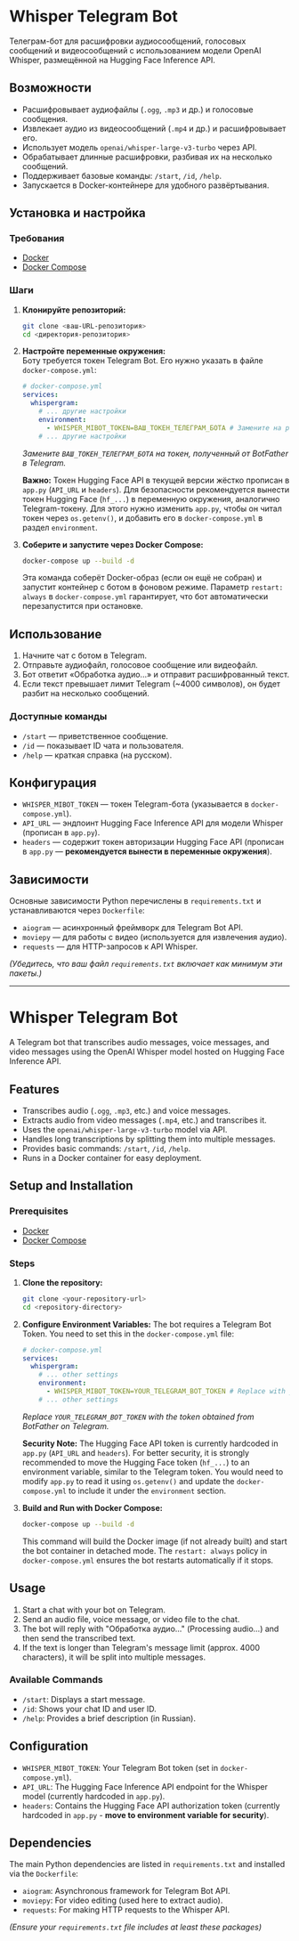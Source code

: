 # Whisper Telegram Bot  

Телеграм-бот для расшифровки аудиосообщений, голосовых сообщений и видеосообщений с использованием модели OpenAI Whisper, размещённой на Hugging Face Inference API.  

## Возможности  

* Расшифровывает аудиофайлы (`.ogg`, `.mp3` и др.) и голосовые сообщения.  
* Извлекает аудио из видеосообщений (`.mp4` и др.) и расшифровывает его.  
* Использует модель `openai/whisper-large-v3-turbo` через API.  
* Обрабатывает длинные расшифровки, разбивая их на несколько сообщений.  
* Поддерживает базовые команды: `/start`, `/id`, `/help`.  
* Запускается в Docker-контейнере для удобного развёртывания.  

## Установка и настройка  

### Требования  

* [Docker](https://docs.docker.com/get-docker/)  
* [Docker Compose](https://docs.docker.com/compose/install/)  

### Шаги  

1. **Клонируйте репозиторий:**  
    ```bash  
    git clone <ваш-URL-репозитория>  
    cd <директория-репозитория>  
    ```  

2. **Настройте переменные окружения:**  
    Боту требуется токен Telegram Bot. Его нужно указать в файле `docker-compose.yml`:  
    ```yaml  
    # docker-compose.yml  
    services:  
      whispergram:  
        # ... другие настройки  
        environment:  
          - WHISPER_MIBOT_TOKEN=ВАШ_ТОКЕН_ТЕЛЕГРАМ_БОТА # Замените на реальный токен  
        # ... другие настройки  
    ```  
    *Замените `ВАШ_ТОКЕН_ТЕЛЕГРАМ_БОТА` на токен, полученный от BotFather в Telegram.*  

    **Важно:** Токен Hugging Face API в текущей версии жёстко прописан в `app.py` (`API_URL` и `headers`). Для безопасности рекомендуется вынести токен Hugging Face (`hf_...`) в переменную окружения, аналогично Telegram-токену. Для этого нужно изменить `app.py`, чтобы он читал токен через `os.getenv()`, и добавить его в `docker-compose.yml` в раздел `environment`.  

3. **Соберите и запустите через Docker Compose:**  
    ```bash  
    docker-compose up --build -d  
    ```  
    Эта команда соберёт Docker-образ (если он ещё не собран) и запустит контейнер с ботом в фоновом режиме. Параметр `restart: always` в `docker-compose.yml` гарантирует, что бот автоматически перезапустится при остановке.  

## Использование  

1. Начните чат с ботом в Telegram.  
2. Отправьте аудиофайл, голосовое сообщение или видеофайл.  
3. Бот ответит «Обработка аудио...» и отправит расшифрованный текст.  
4. Если текст превышает лимит Telegram (~4000 символов), он будет разбит на несколько сообщений.  

### Доступные команды  

* `/start` — приветственное сообщение.  
* `/id` — показывает ID чата и пользователя.  
* `/help` — краткая справка (на русском).  

## Конфигурация  

* `WHISPER_MIBOT_TOKEN` — токен Telegram-бота (указывается в `docker-compose.yml`).  
* `API_URL` — эндпоинт Hugging Face Inference API для модели Whisper (прописан в `app.py`).  
* `headers` — содержит токен авторизации Hugging Face API (прописан в `app.py` — **рекомендуется вынести в переменные окружения**).  

## Зависимости  

Основные зависимости Python перечислены в `requirements.txt` и устанавливаются через `Dockerfile`:  

* `aiogram` — асинхронный фреймворк для Telegram Bot API.  
* `moviepy` — для работы с видео (используется для извлечения аудио).  
* `requests` — для HTTP-запросов к API Whisper.  

*(Убедитесь, что ваш файл `requirements.txt` включает как минимум эти пакеты.)*

---------

# Whisper Telegram Bot

A Telegram bot that transcribes audio messages, voice messages, and video messages using the OpenAI Whisper model hosted on Hugging Face Inference API.

## Features

*   Transcribes audio (`.ogg`, `.mp3`, etc.) and voice messages.
*   Extracts audio from video messages (`.mp4`, etc.) and transcribes it.
*   Uses the `openai/whisper-large-v3-turbo` model via API.
*   Handles long transcriptions by splitting them into multiple messages.
*   Provides basic commands: `/start`, `/id`, `/help`.
*   Runs in a Docker container for easy deployment.

## Setup and Installation

### Prerequisites

*   [Docker](https://docs.docker.com/get-docker/)
*   [Docker Compose](https://docs.docker.com/compose/install/)

### Steps

1.  **Clone the repository:**
    ```bash
    git clone <your-repository-url>
    cd <repository-directory>
    ```

2.  **Configure Environment Variables:**
    The bot requires a Telegram Bot Token. You need to set this in the `docker-compose.yml` file:
    ```yaml
    # docker-compose.yml
    services:
      whispergram:
        # ... other settings
        environment:
          - WHISPER_MIBOT_TOKEN=YOUR_TELEGRAM_BOT_TOKEN # Replace with your actual token
        # ... other settings
    ```
    *Replace `YOUR_TELEGRAM_BOT_TOKEN` with the token obtained from BotFather on Telegram.*

    **Security Note:** The Hugging Face API token is currently hardcoded in `app.py` (`API_URL` and `headers`). For better security, it is strongly recommended to move the Hugging Face token (`hf_...`) to an environment variable, similar to the Telegram token. You would need to modify `app.py` to read it using `os.getenv()` and update the `docker-compose.yml` to include it under the `environment` section.

3.  **Build and Run with Docker Compose:**
    ```bash
    docker-compose up --build -d
    ```
    This command will build the Docker image (if not already built) and start the bot container in detached mode. The `restart: always` policy in `docker-compose.yml` ensures the bot restarts automatically if it stops.

## Usage

1.  Start a chat with your bot on Telegram.
2.  Send an audio file, voice message, or video file to the chat.
3.  The bot will reply with "Обработка аудио..." (Processing audio...) and then send the transcribed text.
4.  If the text is longer than Telegram's message limit (approx. 4000 characters), it will be split into multiple messages.

### Available Commands

*   `/start`: Displays a start message.
*   `/id`: Shows your chat ID and user ID.
*   `/help`: Provides a brief description (in Russian).

## Configuration

*   `WHISPER_MIBOT_TOKEN`: Your Telegram Bot token (set in `docker-compose.yml`).
*   `API_URL`: The Hugging Face Inference API endpoint for the Whisper model (currently hardcoded in `app.py`).
*   `headers`: Contains the Hugging Face API authorization token (currently hardcoded in `app.py` - **move to environment variable for security**).

## Dependencies

The main Python dependencies are listed in `requirements.txt` and installed via the `Dockerfile`:

*   `aiogram`: Asynchronous framework for Telegram Bot API.
*   `moviepy`: For video editing (used here to extract audio).
*   `requests`: For making HTTP requests to the Whisper API.

*(Ensure your `requirements.txt` file includes at least these packages)*
